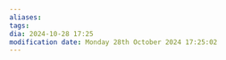 ```yaml
---
aliases: 
tags: 
dia: 2024-10-28 17:25
modification date: Monday 28th October 2024 17:25:02
---
```

